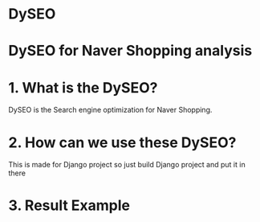 # DySEO

DySEO for Naver Shopping analysis
==================================

# 1. What is the DySEO?
DySEO is the Search engine optimization for Naver Shopping.

# 2. How can we use these DySEO?
This is made for Django project so just build Django project and put it in there

# 3. Result Example
